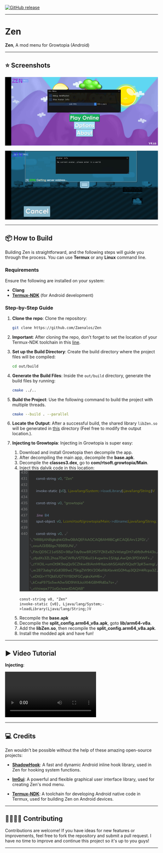 [![GitHub release](https://img.shields.io/github/v/release/Zaenalos/Zen)](https://github.com/Zaenalos/Zen/releases)

---

# Zen
**Zen**, A mod menu for Growtopia (Android)

---

## ⭐ Screenshots

![Zen Screenshot 1](images/Zen1.jpg)

![Zen Screenshot 2](images/Zen2.jpg)

---

## 📦 How to Build

Building Zen is straightforward, and the following steps will guide you through the process. You can use **Termux** or any **Linux** command line.

### Requirements

Ensure the following are installed on your system:
- **Clang**
- **[Termux-NDK](https://github.com/lzhiyong/termux-ndk)** (for Android development)

### Step-by-Step Guide

1. **Clone the repo**:
   Clone the repository:
   ```bash
   git clone https://github.com/Zaenalos/Zen
   ```
   
2. **Important**:
   After cloning the repo, don't forget to set the location of your Termux-NDK toolchain in this [line](https://github.com/Zaenalos/Zen/blob/main/CMakeLists.txt#L3).

3. **Set up the Build Directory**:
   Create the build directory where the project files will be compiled:
   ```bash
   cd out/build
   ```

4. **Generate the Build Files**:
   Inside the `out/build` directory, generate the build files by running:
   ```bash
   cmake ../..
   ```

5. **Build the Project**:
   Use the following command to build the project with multiple threads.
   ```bash
   cmake --build . --parallel
   ```

6. **Locate the Output**:
   After a successful build, the shared library `libZen.so` will be generated in [this](https://github.com/Zaenalos/Zen/blob/main/CMakeLists.txt#L32) directory (Feel free to modify the output location.).

7. **Injecting to Growtopia**:
   Injecting in Growtopia is super easy:
   1. Download and install Growtopia then decompile the app.
   2. After decompiling the main app, decompile the **base.apk**.
   3. Decompile the **classes3.dex**, go to **com/rtsoft.growtopia/Main**.
   4. Inject this dalvik code in this location:
      ![Injecting dalvik code](images/Zen3.jpg)
      ```dalvik
      const-string v0, "Zen"
	  invoke-static {v0}, Ljava/lang/System;->loadLibrary(Ljava/lang/String;)V
      ```
   5. Recompile the **base.apk**
   6. Decompile the **split_config.arm64_v8a.apk**, goto **lib/arm64-v8a**.
   7. Add the **libZen.so**, then recompile the **split_config.arm64_v8a.apk**.
   8. Install the modded apk and have fun!
   
---

## ▶️ Video Tutorial

**Injecting**:

<video src="https://github.com/Zaenalos/Zen/blob/main/Tutorial.mp4"></video>

---

## 💻 Credits

Zen wouldn't be possible without the help of these amazing open-source projects:

- **[ShadowHook](https://github.com/bytedance/android-inline-hook)**: A fast and dynamic Android inline hook library, used in Zen for hooking system functions.  
  
- **[ImGui](https://github.com/ocornut/imgui)**: A powerful and flexible graphical user interface library, used for creating Zen's mod menu.  

- **[Termux-NDK](https://github.com/lzhiyong/termux-ndk)**: A toolchain for developing Android native code in Termux, used for building Zen on Android devices.  

---

## 🫱🏻‍🫲🏿 Contributing

Contributions are welcome! If you have ideas for new features or improvements, feel free to fork the repository and submit a pull request. I have no time to improve and continue this project so it's up to you guys!

---